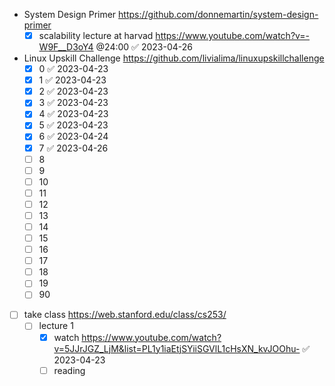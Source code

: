 - System Design Primer https://github.com/donnemartin/system-design-primer
	- [x] scalability lecture at harvad https://www.youtube.com/watch?v=-W9F__D3oY4 @24:00 ✅ 2023-04-26

- Linux Upskill Challenge https://github.com/livialima/linuxupskillchallenge
	- [x] 0 ✅ 2023-04-23
	- [x] 1 ✅ 2023-04-23
	- [x] 2 ✅ 2023-04-23
	- [x] 3 ✅ 2023-04-23
	- [x] 4 ✅ 2023-04-23
	- [x] 5 ✅ 2023-04-23
	- [x] 6 ✅ 2023-04-24
	- [x] 7 ✅ 2023-04-26
	- [ ] 8
	- [ ] 9
	- [ ] 10
	- [ ] 11
	- [ ] 12
	- [ ] 13
	- [ ] 14
	- [ ] 15
	- [ ] 16
	- [ ] 17
	- [ ] 18
	- [ ] 19
	- [ ] 90
- [ ] take class https://web.stanford.edu/class/cs253/
	- [ ] lecture 1
		- [x] watch https://www.youtube.com/watch?v=5JJrJGZ_LjM&list=PL1y1iaEtjSYiiSGVlL1cHsXN_kvJOOhu- ✅ 2023-04-23
		- [ ] reading 